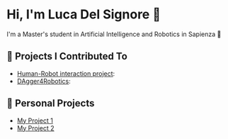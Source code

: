 # Hi, I'm Luca Del Signore 👋

I'm a Master's student in Artificial Intelligence and Robotics in Sapienza 🤖  

## 🚀 Projects I Contributed To
- [Human-Robot interaction project]([link-to-repo](https://github.com/LorenzoCiarpa/hri)): 
- [DAgger4Robotics]([link-to-repo](https://github.com/cybernetic-m/DAgger4Robotics)): 

## 📂 Personal Projects
- [My Project 1](link)
- [My Project 2](link)


<!--
**Puaison/Puaison** is a ✨ _special_ ✨ repository because its `README.md` (this file) appears on your GitHub profile.

Here are some ideas to get you started:

- 🔭 I’m currently working on ...
- 🌱 I’m currently learning ...
- 👯 I’m looking to collaborate on ...
- 🤔 I’m looking for help with ...
- 💬 Ask me about ...
- 📫 How to reach me: ...
- 😄 Pronouns: ...
- ⚡ Fun fact: ...
-->
